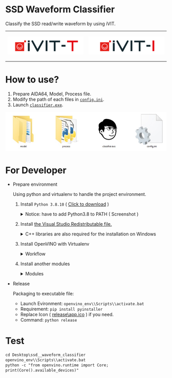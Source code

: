 # SSD Waveform Classifier
Classify the SSD read/write waveform by using iVIT.
<table border="0">
 <tr>
    <td>

![Alt text](docs/figures/iVIT-T-Logo.png)
    </td>
    <td>

![Alt text](docs/figures/iVIT-I-Logo-B.png)
    </td>
 </tr>
</table>
 
# How to use?

1. Prepare AIDA64, Model, Process file.
1. Modify the path of each files in [`config.ini`](config.ini).
2. Launch [`classifier.exe`](classifier.exe).

![sample](docs\figures\swc.jpg)

# For Developer
* Prepare environment
    
    Using python and virtualenv to handle the project environment.
    1. Install `Python 3.8.10` ( [Click to download](https://www.python.org/ftp/python/3.8.10/python-3.8.10-amd64.exe) )
        <details>
        <summary>Notice: have to add Python3.8 to PATH ( Screenshot )</summary>
        
        ![py-installer](docs/figures/py-3.8.10-installer.jpg)
        
        </details> 
        
    2. Install [the Visual Studio Redistributable file.](https://pypi.org/project/openvino/)
        <details>
        <summary>C++ libraries are also required for the installation on Windows</summary>
        
        ![vs-redistributable-file](docs/figures/ov-ensure-install-plugin.jpg)
        
        </details> 
        
    3. Install OpenVINO with Virtualenv
        <details>
        <summary>Workflow</summary>
        
        ```bash
        # Create virtual environment
        python -m venv openvino_env
        # Launch environment
        openvino_env\\Scripts\\activate.bat
        # Install OpenVINO
        python -m pip install openvino==2022.3.0
        # Verify
        python -c "from openvino.runtime import Core; print(Core().available_devices)"
        ```
        </details> 
    4. Install another modules
        <details>
        <summary>Modules</summary>
        
        ```bash
        pip install opencv-python colorlog
        ```
        </details>

* Release
    
    Packaging to executable file:
    * Launch Evironment: `openvino_env\\Scripts\\activate.bat`
    * Requirement: `pip install pyinstaller`
    * Replace Icon ( [release\app.ico](release\app.ico) ) if you need.
    * Command: `python release`

# Test
```
cd Desktop\ssd__waveform_classifier
openvino_env\\Scripts\\activate.bat
python -c "from openvino.runtime import Core; print(Core().available_devices)"
```
